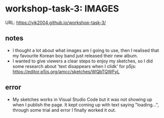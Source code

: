 # workshop-task-3: IMAGES

URL: https://yjk2004.github.io/workshop-task-3/

## notes
- I thought a lot about what images am I going to use, then I realised that my favourite Korean boy band just released their new album.
- I wanted to give viewers a clear steps to enjoy my sketches, so I did some research about 'text disappears when I clidk' for p5js: https://editor.p5js.org/amcc/sketches/WQbTQWFyL


## error
- My sketches works in Visual Studio Code but it was not showing up when I publish the page. It kept coming up with text saying "loading...", through some trial and error I finally worked it out.
